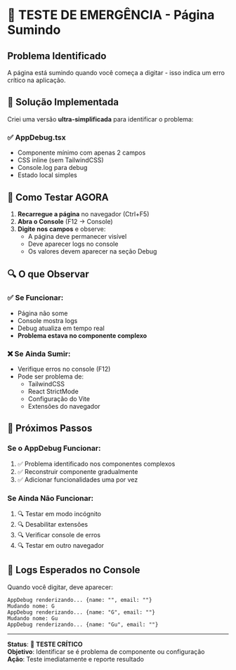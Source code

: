 # 🚨 TESTE DE EMERGÊNCIA - Página Sumindo

## Problema Identificado
A página está sumindo quando você começa a digitar - isso indica um erro crítico na aplicação.

## 🔧 Solução Implementada

Criei uma versão **ultra-simplificada** para identificar o problema:

### ✅ AppDebug.tsx
- Componente mínimo com apenas 2 campos
- CSS inline (sem TailwindCSS)
- Console.log para debug
- Estado local simples

## 🧪 Como Testar AGORA

1. **Recarregue a página** no navegador (Ctrl+F5)
2. **Abra o Console** (F12 → Console)
3. **Digite nos campos** e observe:
   - A página deve permanecer visível
   - Deve aparecer logs no console
   - Os valores devem aparecer na seção Debug

## 🔍 O que Observar

### ✅ Se Funcionar:
- Página não some
- Console mostra logs
- Debug atualiza em tempo real
- **Problema estava no componente complexo**

### ❌ Se Ainda Sumir:
- Verifique erros no console (F12)
- Pode ser problema de:
  - TailwindCSS
  - React StrictMode
  - Configuração do Vite
  - Extensões do navegador

## 🚀 Próximos Passos

### Se o AppDebug Funcionar:
1. ✅ Problema identificado nos componentes complexos
2. ✅ Reconstruir componente gradualmente
3. ✅ Adicionar funcionalidades uma por vez

### Se Ainda Não Funcionar:
1. 🔍 Testar em modo incógnito
2. 🔍 Desabilitar extensões
3. 🔍 Verificar console de erros
4. 🔍 Testar em outro navegador

## 📝 Logs Esperados no Console

Quando você digitar, deve aparecer:
```
AppDebug renderizando... {name: "", email: ""}
Mudando nome: G
AppDebug renderizando... {name: "G", email: ""}
Mudando nome: Gu
AppDebug renderizando... {name: "Gu", email: ""}
```

---

**Status**: 🧪 **TESTE CRÍTICO**  
**Objetivo**: Identificar se é problema de componente ou configuração  
**Ação**: Teste imediatamente e reporte resultado
